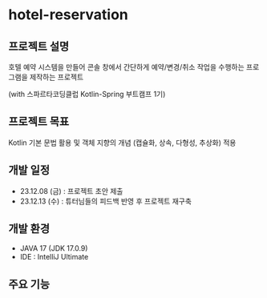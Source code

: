 # hotel-reservation

## 프로젝트 설명

호텔 예약 시스템을 만들어 콘솔 창에서 간단하게 예약/변경/취소 작업을 수행하는 프로그램을 제작하는 프로젝트

(with 스파르타코딩클럽 Kotlin-Spring 부트캠프 1기)


## 프로젝트 목표

Kotlin 기본 문법 활용 및 객체 지향의 개념 (캡슐화, 상속, 다형성, 추상화) 적용


## 개발 일정

* 23.12.08 (금) : 프로젝트 초안 제출
* 23.12.13 (수) : 튜터님들의 피드백 반영 후 프로젝트 재구축


## 개발 환경

* JAVA 17 (JDK 17.0.9)
* IDE : IntelliJ Ultimate


## 주요 기능

